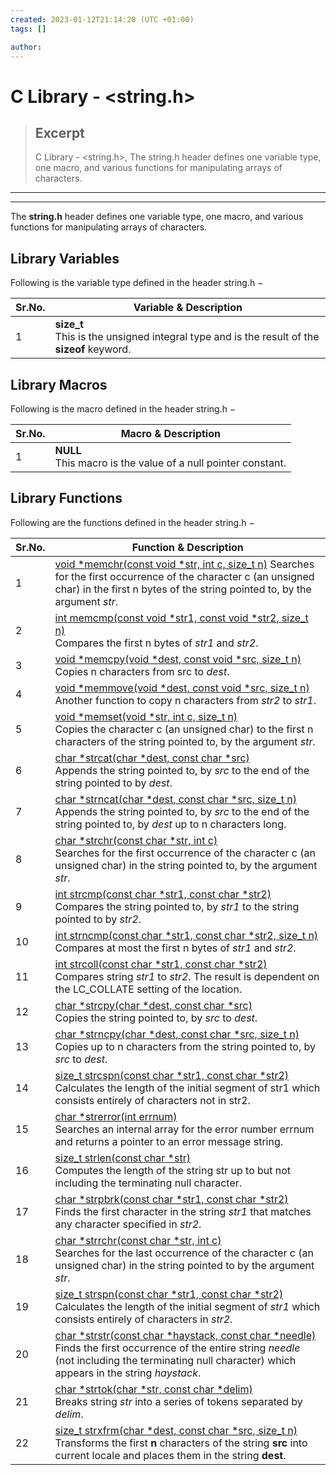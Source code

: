 ```yaml
---
created: 2023-01-12T21:14:20 (UTC +01:00)
tags: []

author: 
---
```


# C Library - <string.h>

> ## Excerpt
> C Library - <string.h>,  The string.h header defines one variable type, one macro, and various functions for manipulating arrays of characters.

---
---

The **string.h** header defines one variable type, one macro, and various functions for manipulating arrays of characters.

## Library Variables

Following is the variable type defined in the header string.h −

| Sr.No. | Variable & Description |
| --- | --- |
| 1 |  **size\_t**<br>This is the unsigned integral type and is the result of the **sizeof** keyword.<br> |

## Library Macros

Following is the macro defined in the header string.h −

| Sr.No. | Macro & Description |
| --- | --- |
| 1 |  **NULL**<br>This macro is the value of a null pointer constant.<br> |

## Library Functions

Following are the functions defined in the header string.h −

| Sr.No. | Function & Description |
| --- | --- |
| 1 | [void \*memchr(const void \*str, int c, size\_t n)](./functions/memchr.md) Searches for the first occurrence of the character c (an unsigned char) in the first n bytes of the string pointed to, by the argument _str_.<br> |
| 2 | [int memcmp(const void \*str1, const void \*str2, size\_t n)](./functions/memcmp.md)<br>Compares the first n bytes of _str1_ and _str2_.<br> |
| 3 | [void \*memcpy(void \*dest, const void \*src, size\_t n)](./functions/memcpy.md)<br>Copies n characters from src to _dest_.<br> |
| 4 | [void \*memmove(void \*dest, const void \*src, size\_t n)](./functions/memmove.md)<br>Another function to copy n characters from _str2_ to _str1_.<br> |
| 5 | [void \*memset(void \*str, int c, size\_t n)](./functions/memset.md)<br>Copies the character c (an unsigned char) to the first n characters of the string pointed to, by the argument _str_.<br> |
| 6 | [char \*strcat(char \*dest, const char \*src)](./functions/strcat.md)<br>Appends the string pointed to, by _src_ to the end of the string pointed to by _dest_.<br> |
| 7 | [char \*strncat(char \*dest, const char \*src, size\_t n)](./functions/strncat.md)<br>Appends the string pointed to, by _src_ to the end of the string pointed to, by _dest_ up to n characters long.<br> |
| 8 | [char \*strchr(const char \*str, int c)](./functions/strchr.md)<br>Searches for the first occurrence of the character c (an unsigned char) in the string pointed to, by the argument _str_.<br> |
| 9 | [int strcmp(const char \*str1, const char \*str2)](./functions/strcmp.md)<br>Compares the string pointed to, by _str1_ to the string pointed to by _str2_.<br> |
| 10 | [int strncmp(const char \*str1, const char \*str2, size\_t n)](./functions/strncmp.md)<br>Compares at most the first n bytes of _str1_ and _str2_.<br> |
| 11 | [int strcoll(const char \*str1, const char \*str2)](./functions/strcoll.md)<br>Compares string _str1_ to _str2_. The result is dependent on the LC\_COLLATE setting of the location.<br> |
| 12 | [char \*strcpy(char \*dest, const char \*src)](./functions/strcpy.md)<br>Copies the string pointed to, by _src_ to _dest_.<br> |
| 13 | [char \*strncpy(char \*dest, const char \*src, size\_t n)](./functions/strncpy.md)<br>Copies up to n characters from the string pointed to, by _src_ to _dest_.<br> |
| 14 | [size\_t strcspn(const char \*str1, const char \*str2)](./functions/strcspn.md)<br>Calculates the length of the initial segment of str1 which consists entirely of characters not in str2.<br> |
| 15 | [char \*strerror(int errnum)](./functions/strerror.md)<br>Searches an internal array for the error number errnum and returns a pointer to an error message string.<br> |
| 16 | [size\_t strlen(const char \*str)](./functions/strlen.md)<br>Computes the length of the string str up to but not including the terminating null character.<br> |
| 17 | [char \*strpbrk(const char \*str1, const char \*str2)](./functions/strpbrk.md)<br>Finds the first character in the string _str1_ that matches any character specified in _str2_.<br> |
| 18 | [char \*strrchr(const char \*str, int c)](./functions/strrchr.md)<br>Searches for the last occurrence of the character c (an unsigned char) in the string pointed to by the argument _str_.<br> |
| 19 | [size\_t strspn(const char \*str1, const char \*str2)](./functions/strspn.md)<br>Calculates the length of the initial segment of _str1_ which consists entirely of characters in _str2_.<br> |
| 20 | [char \*strstr(const char \*haystack, const char \*needle)](./functions/strstr.md)<br>Finds the first occurrence of the entire string _needle_ (not including the terminating null character) which appears in the string _haystack_.<br> |
| 21 | [char \*strtok(char \*str, const char \*delim)](./functions/strtok.md)<br>Breaks string _str_ into a series of tokens separated by _delim_.<br> |
| 22 | [size\_t strxfrm(char \*dest, const char \*src, size\_t n)](./functions/strxfrm.md)<br>Transforms the first **n** characters of the string **src** into current locale and places them in the string **dest**.<br> |
